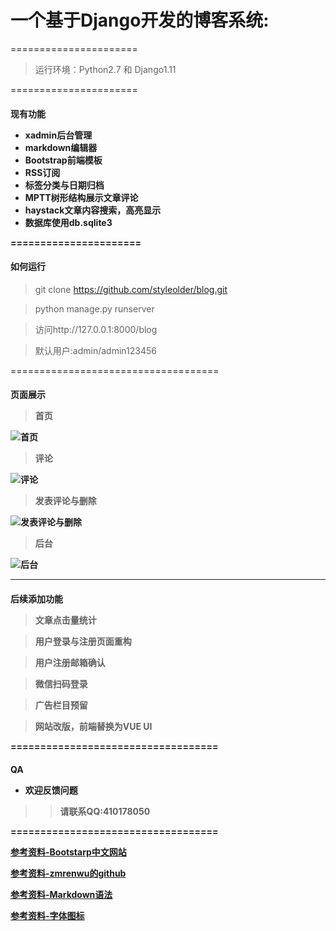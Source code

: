 <h1>一个基于Django开发的博客系统:</h1>

======================


>运行环境：Python2.7 和 Django1.11


======================

<h4>现有功能

- xadmin后台管理
- markdown编辑器
- Bootstrap前端模板
- RSS订阅
- 标签分类与日期归档
- MPTT树形结构展示文章评论
- haystack文章内容搜索，高亮显示
- 数据库使用db.sqlite3

======================


<h4>如何运行</h4>

>git clone https://github.com/styleolder/blog.git

>python manage.py runserver

>访问http://127.0.0.1:8000/blog

>默认用户:admin/admin123456


====================================


<h4>页面展示  
   
   
>首页  
  
![首页](https://github.com/styleolder/blog/raw/master/static/images/1.jpg)  
  
  
>评论
  
![评论](https://github.com/styleolder/blog/raw/master/static/images/3.jpg)  
  
  
>发表评论与删除  
  
![发表评论与删除](https://github.com/styleolder/blog/raw/master/static/images/4.jpg)  
  
  
>后台  
  
![后台](https://github.com/styleolder/blog/raw/master/static/images/5.jpg)  
  
  
----------------------------  
  
<h4>后续添加功能

>文章点击量统计

>用户登录与注册页面重构

>用户注册邮箱确认

>微信扫码登录

>广告栏目预留

>网站改版，前端替换为VUE UI


===================================


<h4>QA

- 欢迎反馈问题

>>请联系QQ:410178050


===================================


[参考资料-Bootstarp中文网站](http://www.bootcss.com)

[参考资料-zmrenwu的github](https://github.com/zmrenwu/django-zmrenwu-blog)

[参考资料-Markdown语法](https://www.jianshu.com/p/82e730892d42)

[参考资料-字体图标](http://www.fontawesome.com.cn)

